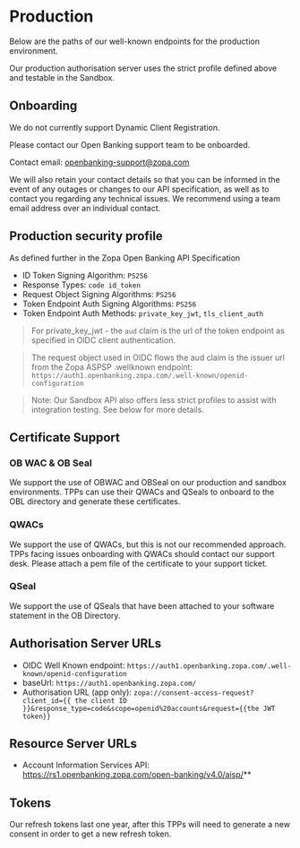 # Production

Below are the paths of our well-known endpoints for the production environment.

Our production authorisation server uses the strict profile defined above and testable in the Sandbox.

## Onboarding
We do not currently support Dynamic Client Registration.

Please contact our Open Banking support team to be onboarded.

Contact email: openbanking-support@zopa.com

We will also retain your contact details so that you can be informed in the event of any outages or changes to our API specification, as well as to contact you regarding any technical issues. We recommend using a team email address over an individual contact.

## Production security profile

As defined further in the Zopa Open Banking API Specification

- ID Token Signing Algorithm: `PS256`
- Response Types: `code id_token`
- Request Object Signing Algorithms: `PS256`
- Token Endpoint Auth Signing Algorithms: `PS256`
- Token Endpoint Auth Methods: `private_key_jwt`, `tls_client_auth`

>For private_key_jwt - the `aud` claim is the url of the token endpoint as specified in OIDC client authentication.

> The request object used in OIDC flows the aud claim is the issuer url from the Zopa ASPSP .wellknown endpoint: `https://auth1.openbanking.zopa.com/.well-known/openid-configuration`

> Note: Our Sandbox API also offers less strict profiles to assist with integration testing. See below for more details.

## Certificate Support

### OB WAC & OB Seal

We support the use of OBWAC and OBSeal on our production and sandbox environments. TPPs can use their QWACs and QSeals to onboard to the OBL directory and generate these certificates.

### QWACs

We support the use of QWACs, but this is not our recommended approach. TPPs facing issues onboarding with QWACs should contact our support desk. Please attach a pem file of the certificate to your support ticket.

### QSeal

We support the use of QSeals that have been attached to your software statement in the OB Directory.

## Authorisation Server URLs
- OIDC Well Known endpoint: `https://auth1.openbanking.zopa.com/.well-known/openid-configuration`
- baseUrl: `https://auth1.openbanking.zopa.com/`
- Authorisation URL (app only): `zopa://consent-access-request?client_id={{ the client ID }}&response_type=code&scope=openid%20accounts&request={{the JWT token}}`

## Resource Server URLs
- Account Information Services API: https://rs1.openbanking.zopa.com/open-banking/v4.0/aisp/**

## Tokens
Our refresh tokens last one year, after this TPPs will need to generate a new consent in order to get a new refresh token.